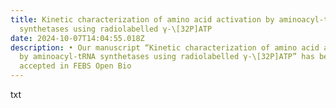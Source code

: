 ```yaml
---
title: Kinetic characterization of amino acid activation by aminoacyl-tRNA
  synthetases using radiolabelled γ-\[32P]ATP
date: 2024-10-07T14:04:55.018Z
description: • Our manuscript “Kinetic characterization of amino acid activation
  by aminoacyl-tRNA synthetases using radiolabelled γ-\[32P]ATP” has been
  accepted in FEBS Open Bio
---
```

t﻿xt